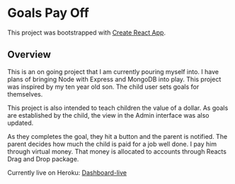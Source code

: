 


# Goals Pay Off
This project was bootstrapped with [Create React App](https://github.com/facebook/create-react-app).


## Overview
This is an on going project that I am currently pouring myself into. I have plans of bringing Node with Express and MongoDB into play. This project was inspired by my ten year old son. The child user sets goals for themselves. 


This project is also intended to teach children the value of a dollar. As goals are established by the child, the view in the Admin interface was also updated. 


As they completes the goal, they hit a button and the parent is notified. The parent decides how much the child is paid for a job well done. I pay him through virtual money. That money is allocated to accounts through Reacts Drag and Drop package.

Currently live on Heroku: [Dashboard-live](https://adiaguidry.github.io/deploy-goalspay-github-pages/#/admin)
